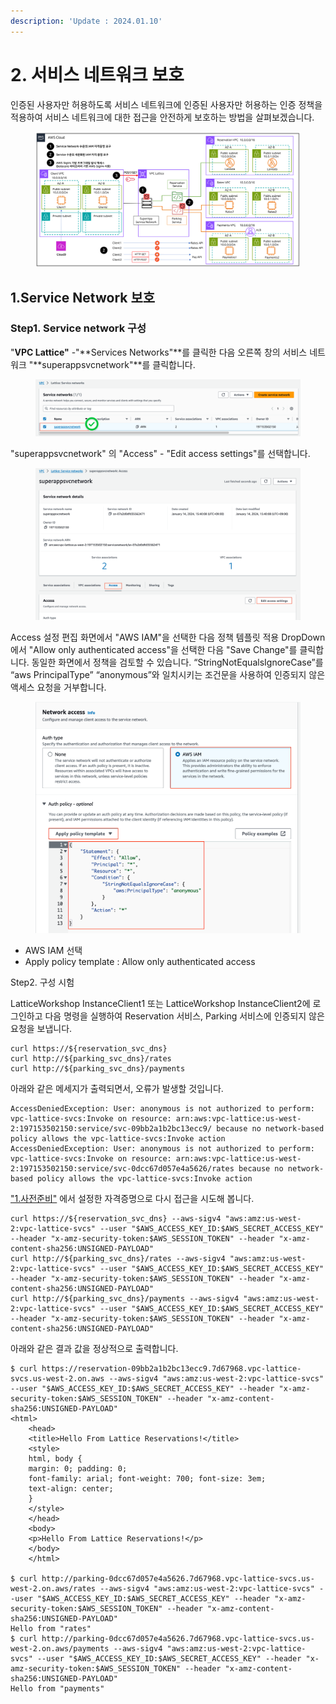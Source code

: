 ```yaml
---
description: 'Update : 2024.01.10'
---
```


# 2. 서비스 네트워크 보호

인증된 사용자만 허용하도록 서비스 네트워크에 인증된 사용자만 허용하는 인증 정책을 적용하여 서비스 네트워크에 대한 접근을 안전하게 보호하는 방법을 살펴보겠습니다.

<figure><img src="../.gitbook/assets/image (38).png" alt=""><figcaption></figcaption></figure>

## 1.Service Network 보호

### Step1. Service network 구성

"**VPC Lattice"** -"**Services Networks"**를 클릭한 다음 오른쪽 창의 서비스 네트워크 "**superappsvcnetwork"**를 클릭합니다.

<figure><img src="../.gitbook/assets/image (6) (1).png" alt=""><figcaption></figcaption></figure>

"superappsvcnetwork" 의 "Access" - "Edit access settings"를 선택합니다.

<figure><img src="../.gitbook/assets/image (1) (1) (1) (1).png" alt=""><figcaption></figcaption></figure>

Access 설정 편집 화면에서 "AWS IAM"을 선택한 다음 정책 템플릿 적용 DropDown에서 "Allow only authenticated access"을 선택한 다음 "Save Change"를 클릭합니다. 동일한 화면에서 정책을 검토할 수 있습니다. “StringNotEqualsIgnoreCase”를 “aws PrincipalType” “anonymous”와 일치시키는 조건문을 사용하여 인증되지 않은 액세스 요청을 거부합니다.

<figure><img src="../.gitbook/assets/image (2) (1) (1).png" alt=""><figcaption></figcaption></figure>

* AWS IAM 선택
* Apply policy template : Allow only authenticated access

Step2. 구성 시험

LatticeWorkshop InstanceClient1 또는 LatticeWorkshop InstanceClient2에 로그인하고 다음 명령을 실행하여 Reservation 서비스, Parking 서비스에 인증되지 않은 요청을 보냅니다.

```
curl https://${reservation_svc_dns}
curl http://${parking_svc_dns}/rates
curl http://${parking_svc_dns}/payments
```

아래와 같은 메세지가 출력되면서, 오류가 발생할 것입니다.

```
AccessDeniedException: User: anonymous is not authorized to perform: vpc-lattice-svcs:Invoke on resource: arn:aws:vpc-lattice:us-west-2:197153502150:service/svc-09bb2a1b2bc13ecc9/ because no network-based policy allows the vpc-lattice-svcs:Invoke action
AccessDeniedException: User: anonymous is not authorized to perform: vpc-lattice-svcs:Invoke on resource: arn:aws:vpc-lattice:us-west-2:197153502150:service/svc-0dcc67d057e4a5626/rates because no network-based policy allows the vpc-lattice-svcs:Invoke action
```

["1.사전준비"](1..md) 에서 설정한 자격증명으로 다시 접근을 시도해 봅니다.

```
curl https://${reservation_svc_dns} --aws-sigv4 "aws:amz:us-west-2:vpc-lattice-svcs" --user "$AWS_ACCESS_KEY_ID:$AWS_SECRET_ACCESS_KEY" --header "x-amz-security-token:$AWS_SESSION_TOKEN" --header "x-amz-content-sha256:UNSIGNED-PAYLOAD"
curl http://${parking_svc_dns}/rates --aws-sigv4 "aws:amz:us-west-2:vpc-lattice-svcs" --user "$AWS_ACCESS_KEY_ID:$AWS_SECRET_ACCESS_KEY" --header "x-amz-security-token:$AWS_SESSION_TOKEN" --header "x-amz-content-sha256:UNSIGNED-PAYLOAD"
curl http://${parking_svc_dns}/payments --aws-sigv4 "aws:amz:us-west-2:vpc-lattice-svcs" --user "$AWS_ACCESS_KEY_ID:$AWS_SECRET_ACCESS_KEY" --header "x-amz-security-token:$AWS_SESSION_TOKEN" --header "x-amz-content-sha256:UNSIGNED-PAYLOAD"

```

아래와 같은 결과 값을 정상적으로 출력합니다.

```
$ curl https://reservation-09bb2a1b2bc13ecc9.7d67968.vpc-lattice-svcs.us-west-2.on.aws --aws-sigv4 "aws:amz:us-west-2:vpc-lattice-svcs" --user "$AWS_ACCESS_KEY_ID:$AWS_SECRET_ACCESS_KEY" --header "x-amz-security-token:$AWS_SESSION_TOKEN" --header "x-amz-content-sha256:UNSIGNED-PAYLOAD"
<html>
    <head>
    <title>Hello From Lattice Reservations!</title>
    <style>
    html, body {
    margin: 0; padding: 0;
    font-family: arial; font-weight: 700; font-size: 3em;
    text-align: center;
    }
    </style>
    </head>
    <body>
    <p>Hello From Lattice Reservations!</p>
    </body>
    </html>
    
$ curl http://parking-0dcc67d057e4a5626.7d67968.vpc-lattice-svcs.us-west-2.on.aws/rates --aws-sigv4 "aws:amz:us-west-2:vpc-lattice-svcs" --user "$AWS_ACCESS_KEY_ID:$AWS_SECRET_ACCESS_KEY" --header "x-amz-security-token:$AWS_SESSION_TOKEN" --header "x-amz-content-sha256:UNSIGNED-PAYLOAD"
Hello from "rates"
$ curl http://parking-0dcc67d057e4a5626.7d67968.vpc-lattice-svcs.us-west-2.on.aws/payments --aws-sigv4 "aws:amz:us-west-2:vpc-lattice-svcs" --user "$AWS_ACCESS_KEY_ID:$AWS_SECRET_ACCESS_KEY" --header "x-amz-security-token:$AWS_SESSION_TOKEN" --header "x-amz-content-sha256:UNSIGNED-PAYLOAD"
Hello from "payments"
```

